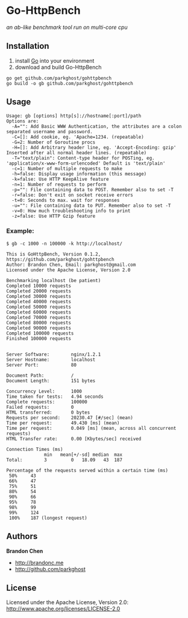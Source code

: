 Go-HttpBench
====

*an ab-like benchmark tool run on multi-core cpu*

Installation
--------------
1. install [Go](http://golang.org/doc/install) into your environment
2. download and build Go-HttpBench

```
go get github.com/parkghost/gohttpbench
go build -o gb github.com/parkghost/gohttpbench
```

Usage
-----------

```
Usage: gb [options] http[s]://hostname[:port]/path
Options are:
  -A="": Add Basic WWW Authentication, the attributes are a colon separated username and password.
  -C=[]: Add cookie, eg. 'Apache=1234. (repeatable)
  -G=2: Number of Goroutine procs
  -H=[]: Add Arbitrary header line, eg. 'Accept-Encoding: gzip' Inserted after all normal header lines. (repeatable)
  -T="text/plain": Content-type header for POSTing, eg. 'application/x-www-form-urlencoded' Default is 'text/plain'
  -c=1: Number of multiple requests to make
  -h=false: Display usage information (this message)
  -k=false: Use HTTP KeepAlive feature
  -n=1: Number of requests to perform
  -p="": File containing data to POST. Remember also to set -T
  -r=false: Don't exit on socket receive errors
  -t=0: Seconds to max. wait for responses
  -u="": File containing data to PUT. Remember also to set -T
  -v=0: How much troubleshooting info to print
  -z=false: Use HTTP Gzip feature
```

### Example:
	$ gb -c 1000 -n 100000 -k http://localhost/

	This is GoHttpBench, Version 0.1.2, https://github.com/parkghost/gohttpbench
	Author: Brandon Chen, Email: parkghost@gmail.com
	Licensed under the Apache License, Version 2.0

	Benchmarking localhost (be patient)
	Completed 10000 requests
	Completed 20000 requests
	Completed 30000 requests
	Completed 40000 requests
	Completed 50000 requests
	Completed 60000 requests
	Completed 70000 requests
	Completed 80000 requests
	Completed 90000 requests
	Completed 100000 requests
	Finished 100000 requests


	Server Software:        nginx/1.2.1
	Server Hostname:        localhost
	Server Port:            80

	Document Path:          /
	Document Length:        151 bytes

	Concurrency Level:      1000
	Time taken for tests:   4.94 seconds
	Complete requests:      100000
	Failed requests:        0
	HTML transferred:       0 bytes
	Requests per second:    20230.47 [#/sec] (mean)
	Time per request:       49.430 [ms] (mean)
	Time per request:       0.049 [ms] (mean, across all concurrent requests)
	HTML Transfer rate:     0.00 [Kbytes/sec] received

	Connection Times (ms)
	              min	mean[+/-sd]	median	max
	Total:        3     	0   18.09 	43 	187

	Percentage of the requests served within a certain time (ms)
	 50%	 43
	 66%	 47
	 75%	 51
	 80%	 54
	 90%	 66
	 95%	 78
	 98%	 99
	 99%	 124
	 100%	 187 (longest request)

Authors
-------

**Brandon Chen**

+ http://brandonc.me
+ http://github.com/parkghost


License
---------------------

Licensed under the Apache License, Version 2.0: http://www.apache.org/licenses/LICENSE-2.0